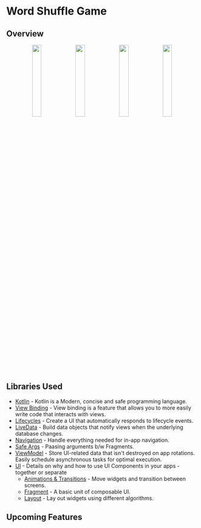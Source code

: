 # Word Shuffle Game

## Overview

<div align="center">
  <p float="left">
    <img src="word_shuffler_welcome_screen.png" width="22%" >
    <img src="win_screen.png" width=22%>
    <img src="word_shuffler_hint.png" width=22%>
    <img src="word_shuffler_hint_given.png" width=22%>
 </p>
</div>

## Libraries Used

* [Kotlin][1] - Kotlin is a Modern, concise and safe programming language. 
* [View Binding][2] - View binding is a feature that allows you to more easily write code that interacts with views.
* [Lifecycles][3] - Create a UI that automatically responds to lifecycle events.
* [LiveData][4] - Build data objects that notify views when the underlying database changes.
* [Navigation][5] - Handle everything needed for in-app navigation.
* [Safe Args][6] - Paasing arguments b/w Fragments.
* [ViewModel][7] - Store UI-related data that isn't destroyed on app rotations. Easily schedule
     asynchronous tasks for optimal execution.
* [UI][9] - Details on why and how to use UI Components in your apps - together or separate
  * [Animations & Transitions][10] - Move widgets and transition between screens.
  * [Fragment][11] - A basic unit of composable UI.
  * [Layout][12] - Lay out widgets using different algorithms.
 
 
[1]: https://kotlinlang.org
[2]: https://developer.android.com/topic/libraries/view-binding/
[3]: https://developer.android.com/topic/libraries/architecture/lifecycle
[4]: https://developer.android.com/topic/libraries/architecture/livedata
[5]: https://developer.android.com/topic/libraries/architecture/navigation/
[6]: https://developer.android.com/guide/navigation/navigation-pass-data
[7]: https://developer.android.com/topic/libraries/architecture/viewmodel
[9]: https://developer.android.com/guide/topics/ui
[10]: https://developer.android.com/training/animation/
[11]: https://developer.android.com/guide/components/fragments
[12]: https://developer.android.com/guide/topics/ui/declaring-layout

## Upcoming Features
